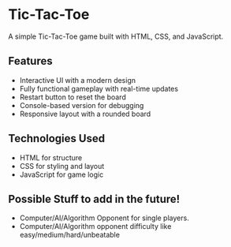 # Tic-Tac-Toe

A simple Tic-Tac-Toe game built with HTML, CSS, and JavaScript.

## Features

- Interactive UI with a modern design
- Fully functional gameplay with real-time updates
- Restart button to reset the board
- Console-based version for debugging
- Responsive layout with a rounded board

## Technologies Used

- HTML for structure
- CSS for styling and layout
- JavaScript for game logic

## Possible Stuff to add in the future!

- Computer/AI/Algorithm Opponent for single players.
- Computer/AI/Algorithm opponent difficulty like easy/medium/hard/unbeatable  